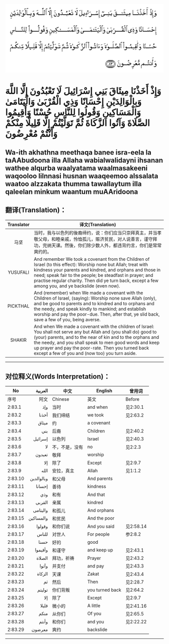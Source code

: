 ![002:083](images/002_083.gif)

#  وَإِذْ أَخَذْنَا مِيثَاقَ بَنِي إِسْرَائِيلَ لَا تَعْبُدُونَ إِلَّا اللَّهَ وَبِالْوَالِدَيْنِ إِحْسَانًا وَذِي الْقُرْبَىٰ وَالْيَتَامَىٰ وَالْمَسَاكِينِ وَقُولُوا لِلنَّاسِ حُسْنًا وَأَقِيمُوا الصَّلَاةَ وَآتُوا الزَّكَاةَ ثُمَّ تَوَلَّيْتُمْ إِلَّا قَلِيلًا مِنْكُمْ وَأَنْتُمْ مُعْرِضُونَ 

## Wa-ith akhathna meethaqa banee isra-eela la taAAbudoona illa Allaha wabialwalidayni ihsanan wathee alqurba waalyatama waalmasakeeni waqooloo lilnnasi husnan waaqeemoo alssalata waatoo alzzakata thumma tawallaytum illa qaleelan minkum waantum muAAridoona

## 翻译(Translation)：

| Translator | 译文(Translation)                                            |
|:----------:| ------------------------------------------------------------ |
| 马坚       | 当时，我与以色列的後裔缔约，说：你们应当只崇拜真主，并当孝敬父母，和睦亲戚，怜恤孤儿，赈济贫民，对人说善言，谨守拜功，完纳天课。然後，你们除少数人外，都违背约言，你们是常常爽约的。 |
| YUSUFALI   | And remember We took a covenant from the Children of Israel (to this effect): Worship none but Allah; treat with kindness your parents and kindred, and orphans and those in need; speak fair to the people; be steadfast in prayer; and practise regular charity. Then did ye turn back, except a few among you, and ye backslide (even now). |
| PICKTHAL   | And (remember) when We made a covenant with the Children of Israel, (saying): Worship none save Allah (only), and be good to parents and to kindred and to orphans and the needy, and speak kindly to mankind; and establish worship and pay the poor-due. Then, after that, ye slid back, save a few of you, being averse. |
| SHAKIR     | And when We made a covenant with the children of Israel: You shall not serve any but Allah and (you shall do) good to (your) parents, and to the near of kin and to the orphans and the needy, and you shall speak to men good words and keep up prayer and pay the poor-rate. Then you turned back except a few of you and (now too) you turn aside. |

---

## 对位释义(Words Interpretation)：

| No      | العربية    | 中文           | English         | 曾用词    |
| ------- | ----------:| -------------- | --------------- | --------- |
| 序号    | 阿文       | Chinese        | 英文            | Before    |
| 2:83.1  | وإذ        | 当时           | and when        | 见2:30.1  |
| 2:83.2  | أخذنا      | 我们缔结       | we took         | 见2:63.2  |
| 2:83.3  | ميثاق      | 约             | a covenant      |           |
| 2:83.4  | بني        | 后裔           | Children        | 见2:40.2  |
| 2:83.5  | إسرائيل    | 以色列         | Israel          | 见2:40.3  |
| 2:83.6  | لا         | 不，不是，没有 | no              | 见2:2.3   |
| 2:83.7  | تعبدون     | 敬拜           | worship         |           |
| 2:83.8  | إلا        | 除了           | Except          | 见2:9.7   |
| 2:83.9  | الله       | 安拉，真主     | Allah           | 见1:1.2   |
| 2:83.10 | وبالوالدين | 和父母         | And parents     |           |
| 2:83.11 | إحسانا     | 善待           | kindness        |           |
| 2:83.12 | وذي        | 和有           | And that        |           |
| 2:83.13 | القربى     | 亲属           | kindred         |           |
| 2:83.14 | واليتامى   | 和孤儿         | And orphans     |           |
| 2:83.15 | والمساكين  | 和贫民         | And the poor    |           |
| 2:83.16 | وقولوا     | 和你们说       | And you said    | 见2:58.14 |
| 2:83.17 | للناس      | 对世人         | For people      | 参2:8.2   |
| 2:83.18 | حسنا       | 好的           | good            |           |
| 2:83.19 | وأقيموا    | 和谨守         | and keep up     | 见2:43.1  |
| 2:83.20 | الصلاة     | 拜功，祈祷     | Prayer          | 见2:43.2  |
| 2:83.21 | وآتوا      | 并支付         | and pay         | 见2:43.3  |
| 2:83.22 | الزكاة     | 天课           | Zakat           | 见2:43.4  |
| 2:83.23 | ثم         | 然后           | Then            | 见2:28.7  |
| 2:83.24 | توليتم     | 你们背叛       | you turned back | 见2:64.2  |
| 2:83.25 | إلا        | 除了           | Except          | 见2:9.7   |
| 2:83.26 | قليلا      | 微小的         | A little        | 见2:41.16 |
| 2:83.27 | منكم       | 从你们         | Of you          | 见2:65.5  |
| 2:83.28 | وأنتم      | 和你们         | and you         | 见2:22.22 |
| 2:83.29 | معرضون     | 爽约           | backslide       |           |

---
